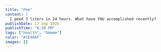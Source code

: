 ```yaml
---
title: "Pee"
content: |
  I peed 3 liters in 24 hours. What have YOU accomplished recently?
publishDate: 17 Sep 2025
publishTime: "8:30 PM"
tags: ["health", "hmmmm"]
color: "#1E40AF"
images: []
---
```

